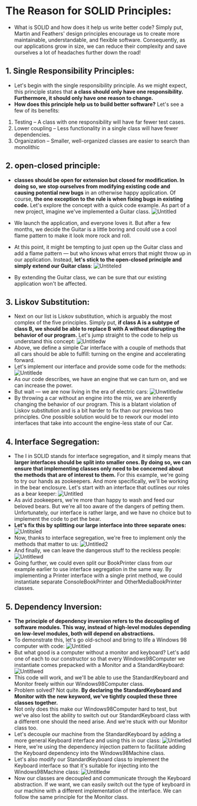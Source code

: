 # The Reason for SOLID Principles:
- What is SOLID and how does it help us write better code? Simply put, Martin and Feathers' design principles encourage us to create more maintainable, understandable, and flexible software. Consequently, as our applications grow in size, we can reduce their complexity and save ourselves a lot of headaches further down the road!

## 1. Single Responsibility Principles:
- Let's begin with the single responsibility principle. As we might expect, this principle states that **a class should only have one responsibility. Furthermore, it should only have one reason to change.**
- **How does this principle help us to build better software?** Let's see a few of its benefits:
1. Testing – A class with one responsibility will have far fewer test cases.
2. Lower coupling – Less functionality in a single class will have fewer dependencies.
3. Organization – Smaller, well-organized classes are easier to search than monolithic

## 2. open-closed principle:
- **classes should be open for extension but closed for modification. In doing so, we stop ourselves from modifying existing code and causing potential new bugs** in an otherwise happy application.
Of course, **the one exception to the rule is when fixing bugs in existing code.**
Let's explore the concept with a quick code example. As part of a new project, imagine we've implemented a Guitar class.
![Untitled](https://github.com/NourhanSaeed707/SOLID-Principles-Java/assets/64387352/4baef784-bbc1-4bd8-a7dc-dac7daeac3f8)

- We launch the application, and everyone loves it. But after a few months, we decide the Guitar is a little boring and could use a cool flame pattern to make it look more rock and roll.
- At this point, it might be tempting to just open up the Guitar class and add a flame pattern — but who knows what errors that might throw up in our application.
Instead, **let's stick to the open-closed principle and simply extend our Guitar class**:
![Untiteled](https://github.com/NourhanSaeed707/SOLID-Principles-Java/assets/64387352/387bb1c1-bdd3-4084-a67d-afc2e8c47b2e)
- By extending the Guitar class, we can be sure that our existing application won't be affected.

## 3. Liskov Substitution:
- Next on our list is Liskov substitution, which is arguably the most complex of the five principles. Simply put, **if class A is a subtype of class B, we should be able to replace B with A without disrupting the behavior of our program.**
Let's jump straight to the code to help us understand this concept:
![Untitledw](https://github.com/NourhanSaeed707/SOLID-Principles-Java/assets/64387352/83b79645-e841-4d41-91ae-deb17a0f750f)
- Above, we define a simple Car interface with a couple of methods that all cars should be able to fulfill: turning on the engine and accelerating forward.
- Let's implement our interface and provide some code for the methods:
![Untitlede](https://github.com/NourhanSaeed707/SOLID-Principles-Java/assets/64387352/784fc83c-f35f-446a-a02a-6ccdafc788c7)
- As our code describes, we have an engine that we can turn on, and we can increase the power.
- But wait — we are now living in the era of electric cars:
![Unwtitledw](https://github.com/NourhanSaeed707/SOLID-Principles-Java/assets/64387352/fd4dc15b-7b97-4e00-9433-25d7b0d9b11d)
- By throwing a car without an engine into the mix, we are inherently changing the behavior of our program. This is a blatant violation of Liskov substitution and is a bit harder to fix than our previous two principles.
One possible solution would be to rework our model into interfaces that take into account the engine-less state of our Car.

## 4. Interface Segregation:
- The I  in SOLID stands for interface segregation, and it simply means that **larger interfaces should be split into smaller ones. By doing so, we can ensure that implementing classes only need to be concerned about the methods that are of interest to them.**
For this example, we're going to try our hands as zookeepers. And more specifically, we'll be working in the bear enclosure.
Let's start with an interface that outlines our roles as a bear keeper:
![Untitled](https://github.com/NourhanSaeed707/SOLID-Principles-Java/assets/64387352/4aeaed32-be68-40ad-bf49-62baabbf3fcd)
- As avid zookeepers, we're more than happy to wash and feed our beloved bears. But we're all too aware of the dangers of petting them. Unfortunately, our interface is rather large, and we have no choice but to implement the code to pet the bear.
- **Let's fix this by splitting our large interface into three separate ones:**
![Untitsled](https://github.com/NourhanSaeed707/SOLID-Principles-Java/assets/64387352/7e0256d2-8d32-4b64-a373-c0a89ca90643)
- Now, thanks to interface segregation, we're free to implement only the methods that matter to us:
![Untitled2](https://github.com/NourhanSaeed707/SOLID-Principles-Java/assets/64387352/510c127c-34d8-4909-821c-01387adcd820)
- And finally, we can leave the dangerous stuff to the reckless people:
![Untitlewd](https://github.com/NourhanSaeed707/SOLID-Principles-Java/assets/64387352/592e453a-6fb0-4d23-8c2f-6a75c8a18933)
- Going further, we could even split our BookPrinter class from our example earlier to use interface segregation in the same way. By implementing a Printer interface with a single print method, we could instantiate separate ConsoleBookPrinter and OtherMediaBookPrinter classes.

## 5. Dependency Inversion:
- **The principle of dependency inversion refers to the decoupling of software modules. This way, instead of high-level modules depending on low-level modules, both will depend on abstractions.**
- To demonstrate this, let's go old-school and bring to life a Windows 98 computer with code:
![Untitled](https://github.com/NourhanSaeed707/SOLID-Principles-Java/assets/64387352/4d154efe-c9fe-482b-a6a1-8a23bf6c60ef)
- But what good is a computer without a monitor and keyboard? Let's add one of each to our constructor so that every Windows98Computer we instantiate comes prepacked with a Monitor and a StandardKeyboard:
![Untitlwed](https://github.com/NourhanSaeed707/SOLID-Principles-Java/assets/64387352/2e66f2f7-63c9-4136-bb49-60e395d11037)
- This code will work, and we'll be able to use the StandardKeyboard and Monitor freely within our Windows98Computer class.
- Problem solved? Not quite. **By declaring the StandardKeyboard and Monitor with the new keyword, we've tightly coupled these three classes together.**
- Not only does this make our Windows98Computer hard to test, but we've also lost the ability to switch out our StandardKeyboard class with a different one should the need arise. And we're stuck with our Monitor class too.
- Let's decouple our machine from the StandardKeyboard by adding a more general Keyboard interface and using this in our class:
![Untiwtled](https://github.com/NourhanSaeed707/SOLID-Principles-Java/assets/64387352/4be43645-3701-47ad-8baa-99df15d09c35)
- Here, we're using the dependency injection pattern to facilitate adding the Keyboard dependency into the Windows98Machine class.
- Let's also modify our StandardKeyboard class to implement the Keyboard interface so that it's suitable for injecting into the Windows98Machine class:
![Untitledw](https://github.com/NourhanSaeed707/SOLID-Principles-Java/assets/64387352/8d6c189f-dd46-4374-bcda-8feb1f0489ec)
- Now our classes are decoupled and communicate through the Keyboard abstraction. If we want, we can easily switch out the type of keyboard in our machine with a different implementation of the interface. We can follow the same principle for the Monitor class.











